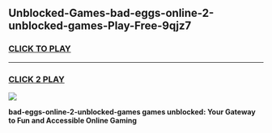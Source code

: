 
## Unblocked-Games-bad-eggs-online-2-unblocked-games-Play-Free-9qjz7
<h3>
<a href="https://premium76.site?title=bad-eggs-online-2-unblocked-games&ref=17A">CLICK TO PLAY</a></h3>
<hr>

<h3>
<a href="https://premium76.site?title=bad-eggs-online-2-unblocked-games&ref=17A">CLICK 2 PLAY</a>
  
</h3>

<a href="https://premium76.site?title=bad-eggs-online-2-unblocked-games&ref=17A"><img src="https://clearcache.store/games.png"></a>


**bad-eggs-online-2-unblocked-games games unblocked: Your Gateway to Fun and Accessible Online Gaming**
